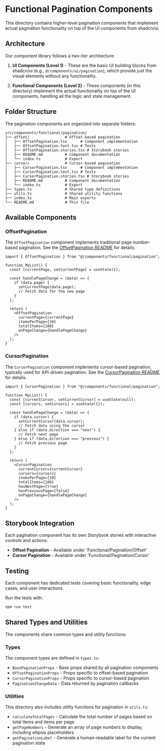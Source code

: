 # Functional Pagination Components

This directory contains higher-level pagination components that implement actual pagination functionality on top of the UI components from shadcn/ui.

## Architecture

Our component library follows a two-tier architecture:

1. **UI Components (Level 1)** - These are the basic UI building blocks from shadcn/ui (e.g., `@/components/ui/pagination`), which provide just the visual elements without any functionality.

2. **Functional Components (Level 2)** - These components (in this directory) implement the actual functionality on top of the UI components, handling all the logic and state management.

## Folder Structure

The pagination components are organized into separate folders:

```
src/components/functional/pagination/
├── offset/                # Offset-based pagination
│   ├── OffsetPagination.tsx      # Component implementation
│   ├── OffsetPagination.test.tsx # Tests
│   ├── OffsetPagination.stories.tsx # Storybook stories
│   ├── README.md          # Component documentation
│   └── index.ts           # Export
├── cursor/                # Cursor-based pagination
│   ├── CursorPagination.tsx      # Component implementation
│   ├── CursorPagination.test.tsx # Tests
│   ├── CursorPagination.stories.tsx # Storybook stories
│   ├── README.md          # Component documentation
│   └── index.ts           # Export
├── types.ts               # Shared type definitions
├── utils.ts               # Shared utility functions
├── index.ts               # Main exports
└── README.md              # This file
```

## Available Components

### OffsetPagination

The `OffsetPagination` component implements traditional page number-based pagination. See the [OffsetPagination README](./offset/README.md) for details.

```tsx
import { OffsetPagination } from "@/components/functional/pagination";

function MyList() {
  const [currentPage, setCurrentPage] = useState(1);

  const handlePageChange = (data) => {
    if (data.page) {
      setCurrentPage(data.page);
      // Fetch data for the new page
    }
  };

  return (
    <OffsetPagination
      currentPage={currentPage}
      itemsPerPage={10}
      totalItems={100}
      onPageChange={handlePageChange}
    />
  );
}
```

### CursorPagination

The `CursorPagination` component implements cursor-based pagination, typically used for API-driven pagination. See the [CursorPagination README](./cursor/README.md) for details.

```tsx
import { CursorPagination } from "@/components/functional/pagination";

function MyList() {
  const [currentCursor, setCurrentCursor] = useState(null);
  const [cursors, setCursors] = useState({});

  const handlePageChange = (data) => {
    if (data.cursor) {
      setCurrentCursor(data.cursor);
      // Fetch data using the cursor
    } else if (data.direction === "next") {
      // Fetch next page
    } else if (data.direction === "previous") {
      // Fetch previous page
    }
  };

  return (
    <CursorPagination
      currentCursor={currentCursor}
      cursors={cursors}
      itemsPerPage={10}
      totalItems={100}
      hasNextPage={true}
      hasPreviousPage={false}
      onPageChange={handlePageChange}
    />
  );
}
```

## Storybook Integration

Each pagination component has its own Storybook stories with interactive controls and actions:

- **Offset Pagination** - Available under 'Functional/Pagination/Offset'
- **Cursor Pagination** - Available under 'Functional/Pagination/Cursor'

## Testing

Each component has dedicated tests covering basic functionality, edge cases, and user interactions.

Run the tests with:

```bash
npm run test
```

## Shared Types and Utilities

The components share common types and utility functions:

### Types

The component types are defined in `types.ts`:

- `BasePaginationProps` - Base props shared by all pagination components
- `OffsetPaginationProps` - Props specific to offset-based pagination
- `CursorPaginationProps` - Props specific to cursor-based pagination
- `PaginationChangeData` - Data returned by pagination callbacks

### Utilities

This directory also includes utility functions for pagination in `utils.ts`:

- `calculateTotalPages` - Calculate the total number of pages based on total items and items per page
- `getPageNumbers` - Generate an array of page numbers to display, including ellipsis placeholders
- `getPaginationLabel` - Generate a human-readable label for the current pagination state
